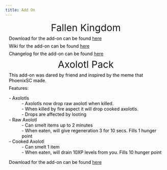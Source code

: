 ```yaml
---
title: Add On
---
```


<div id="main-page" class="plainlinks main-page">
    <div id="mp-1" class="mp-section">
        <div class="wiki-header" style="text-align: center;">
            <span style="font-size: 30px;">Fallen Kingdom</span>
        </div>
        <div style="margin: 0.5em 0.8em;">
            <span style="color: #000000;">
                Download for the add-on can be found <a href="https://github.com/SmokeyStack/FallenKingdomAddon/releases/download/Beta1.0.0.1/FallenKingdomAddon.mcaddon" target="_blank" title="Github">here</a>
            </span>
        </div>
        <div style="margin: 0.5em 0.8em;">
            <span style="color: #000000;">Wiki for the add-on can be found <a href="https://smokeystack.github.io/FallenKingdomWiki/" target="_blank" title="Github">here</a></span>
        </div>
        <div style="margin: 0.5em 0.8em;">
            <span style="color: #000000;">Changelog for the add-on can be found <a href="https://smokeystack.github.io/FallenKingdomWiki/changelogs/beta1001" target="_blank" title="Github">here</a></span>
        </div>
    </div>
</div>
<div id="main-page" class="plainlinks main-page">
    <div id="mp-1" class="mp-section">
        <div class="wiki-header" style="text-align: center;">
            <span style="font-size: 30px;">Axolotl Pack</span>
        </div>
        <div style="margin: 0.5em 0.8em;">
            <span style="color: #000000;">This add-on was dared by friend and inspired by the meme that PhoenixSC made.</span>
        </div>
        <div style="margin: 0.5em 0.8em;">
            <span style="color: #000000;">Features:</span>
            <dl style="color: #000000;">
                <dt>- Axolotls</dt>
                <dd>- Axolotls now drop raw axolotl when killed.</dd>
                <dd>- When killed by fire aspect it will drop cooked axolotls.</dd>
                <dd>- Drops are affected by looting</dd>
                <dt>- Raw Axolotl</dt>
                <dd>- Can smelt items up to 2 minutes</dd>
                <dd>- When eaten, will give regeneration 3 for 10 secs. Fills 1 hunger point</dd>
                <dt>- Cooked Axolotl</dt>
                <dd>- Can smelt 1 item</dd>
                <dd>- When eaten, will drain 10XP levels from you. Fills 10 hunger point</dd>
            </dl>
        </div>
        <div style="margin: 0.5em 0.8em;">
            <span style="color: #000000;">
                Download for the add-on can be found <a href="https://github.com/SmokeyStack/SmokeyStack.github.io/blob/main/docs/public/assets/downloads/Axolotl.mcaddon?raw=true" target="_blank" title="Github">here</a>
            </span>
        </div>
    </div>
</div>
